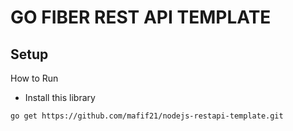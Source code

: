 
# GO FIBER REST API TEMPLATE

## Setup

How to Run

- Install this library
```
go get https://github.com/mafif21/nodejs-restapi-template.git
```

